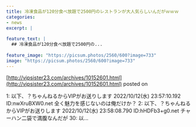 ```yaml
---
title: 冷凍食品が120分食べ放題で2500円のレストランが大人気らしいんだがｗｗｗ
categories:
- news
excerpt: |
  
feature_text: |
  ## 冷凍食品が120分食べ放題で2500円の...
  
feature_image: "https://picsum.photos/2560/600?image=733"
image: "https://picsum.photos/2560/600?image=733"
---
```


[http://vipsister23.com/archives/10152601.html](http://vipsister23.com/archives/10152601.html)
posted on 

<!--more-->

1: 以下、？ちゃんねるからVIPがお送りします 2022/10/12(水) 23:57:10.192 ID:nwXruBXW0.net 全く魅力を感じないのは俺だけか？ 2: 以下、？ちゃんねるからVIPがお送りします 2022/10/12(水) 23:58:08.790 ID:hHDFb3+g0.net チャーハン二袋で満腹なんだが 30: 以...
